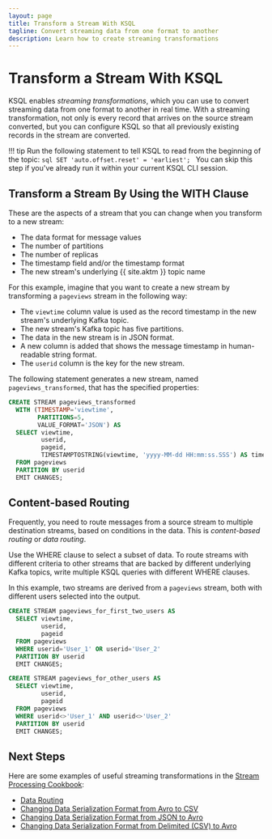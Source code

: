 ```yaml
---
layout: page
title: Transform a Stream With KSQL
tagline: Convert streaming data from one format to another
description: Learn how to create streaming transformations 
---
```


Transform a Stream With KSQL
============================

KSQL enables *streaming transformations*, which you can use to convert
streaming data from one format to another in real time. With a streaming
transformation, not only is every record that arrives on the source
stream converted, but you can configure KSQL so that all previously
existing records in the stream are converted.

!!! tip
		Run the following statement to tell KSQL to read from the beginning of the
    topic:
    ```sql
    SET 'auto.offset.reset' = 'earliest';
    ```
    You can skip this step if you've already run it within your current
    KSQL CLI session.

Transform a Stream By Using the WITH Clause
-------------------------------------------

These are the aspects of a stream that you can change when you transform
to a new stream:

-   The data format for message values
-   The number of partitions
-   The number of replicas
-   The timestamp field and/or the timestamp format
-   The new stream's underlying {{ site.aktm }} topic name

For this example, imagine that you want to create a new stream by
transforming a `pageviews` stream in the following way:

-   The `viewtime` column value is used as the record timestamp in the
    new stream's underlying Kafka topic.
-   The new stream's Kafka topic has five partitions.
-   The data in the new stream is in JSON format.
-   A new column is added that shows the message timestamp in
    human-readable string format.
-   The `userid` column is the key for the new stream.

The following statement generates a new stream, named
`pageviews_transformed`, that has the specified properties:

```sql
CREATE STREAM pageviews_transformed
  WITH (TIMESTAMP='viewtime',
        PARTITIONS=5,
        VALUE_FORMAT='JSON') AS
  SELECT viewtime,
         userid,
         pageid,
         TIMESTAMPTOSTRING(viewtime, 'yyyy-MM-dd HH:mm:ss.SSS') AS timestring
  FROM pageviews
  PARTITION BY userid
  EMIT CHANGES;
```

Content-based Routing
---------------------

Frequently, you need to route messages from a source stream to multiple
destination streams, based on conditions in the data. This is
*content-based routing* or *data routing*.

Use the WHERE clause to select a subset of data. To route streams with
different criteria to other streams that are backed by different
underlying Kafka topics, write multiple KSQL queries with different
WHERE clauses.

In this example, two streams are derived from a `pageviews` stream, both
with different users selected into the output.

```sql
CREATE STREAM pageviews_for_first_two_users AS
  SELECT viewtime,
         userid,
         pageid
  FROM pageviews
  WHERE userid='User_1' OR userid='User_2'
  PARTITION BY userid
  EMIT CHANGES;
```

```sql
CREATE STREAM pageviews_for_other_users AS
  SELECT viewtime,
         userid,
         pageid
  FROM pageviews
  WHERE userid<>'User_1' AND userid<>'User_2'
  PARTITION BY userid
  EMIT CHANGES;
```

Next Steps
----------

Here are some examples of useful streaming transformations in the
[Stream Processing Cookbook](https://www.confluent.io/stream-processing-cookbook):

-   [Data Routing](https://www.confluent.io/stream-processing-cookbook/ksql-recipes/data-routing)
-   [Changing Data Serialization Format from Avro to CSV](https://www.confluent.io/stream-processing-cookbook/ksql-recipes/changing-data-serialization-format-avro-csv)
-   [Changing Data Serialization Format from JSON to Avro](https://www.confluent.io/stream-processing-cookbook/ksql-recipes/changing-data-serialization-format-json-avro)
-   [Changing Data Serialization Format from Delimited (CSV) to Avro](https://www.confluent.io/stream-processing-cookbook/ksql-recipes/changing-data-serialization-format-delimited-csv-avro)
